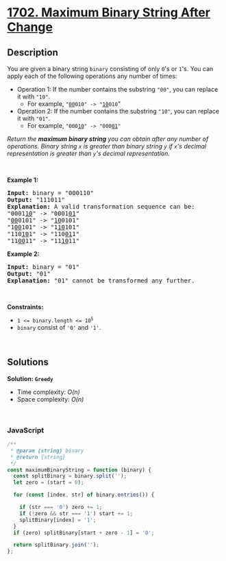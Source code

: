 # [1702. Maximum Binary String After Change](https://leetcode.com/problems/maximum-binary-string-after-change)

## Description

<div class="xFUwe" data-track-load="description_content"><p>You are given a binary string <code>binary</code> consisting of only <code>0</code>'s or <code>1</code>'s. You can apply each of the following operations any number of times:</p>

<ul>
	<li>Operation 1: If the number contains the substring <code>"00"</code>, you can replace it with <code>"10"</code>.
	<ul>
		<li>For example, <code>"<u>00</u>010" -&gt; "<u>10</u>010</code>"</li>
	</ul>
	</li>
	<li>Operation 2: If the number contains the substring <code>"10"</code>, you can replace it with <code>"01"</code>.
	<ul>
		<li>For example, <code>"000<u>10</u>" -&gt; "000<u>01</u>"</code></li>
	</ul>
	</li>
</ul>

<p><em>Return the <strong>maximum binary string</strong> you can obtain after any number of operations. Binary string <code>x</code> is greater than binary string <code>y</code> if <code>x</code>'s decimal representation is greater than <code>y</code>'s decimal representation.</em></p>

<p>&nbsp;</p>
<p><strong class="example">Example 1:</strong></p>

<pre><strong>Input:</strong> binary = "000110"
<strong>Output:</strong> "111011"
<strong>Explanation:</strong> A valid transformation sequence can be:
"0001<u>10</u>" -&gt; "0001<u>01</u>" 
"<u>00</u>0101" -&gt; "<u>10</u>0101" 
"1<u>00</u>101" -&gt; "1<u>10</u>101" 
"110<u>10</u>1" -&gt; "110<u>01</u>1" 
"11<u>00</u>11" -&gt; "11<u>10</u>11"
</pre>

<p><strong class="example">Example 2:</strong></p>

<pre><strong>Input:</strong> binary = "01"
<strong>Output:</strong> "01"
<strong>Explanation:</strong>&nbsp;"01" cannot be transformed any further.
</pre>

<p>&nbsp;</p>
<p><strong>Constraints:</strong></p>

<ul>
	<li><code>1 &lt;= binary.length &lt;= 10<sup>5</sup></code></li>
	<li><code>binary</code> consist of <code>'0'</code> and <code>'1'</code>.</li>
</ul>
</div>

<p>&nbsp;</p>

## Solutions

**Solution: `Greedy`**

- Time complexity: <em>O(n)</em>
- Space complexity: <em>O(n)</em>

<p>&nbsp;</p>

### **JavaScript**

```js
/**
 * @param {string} binary
 * @return {string}
 */
const maximumBinaryString = function (binary) {
  const splitBinary = binary.split('');
  let zero = (start = 0);

  for (const [index, str] of binary.entries()) {

    if (str === '0') zero += 1;
    if (!zero && str === '1') start += 1;
    splitBinary[index] = '1';
  }
  if (zero) splitBinary[start + zero - 1] = '0';

  return splitBinary.join('');
};
```
